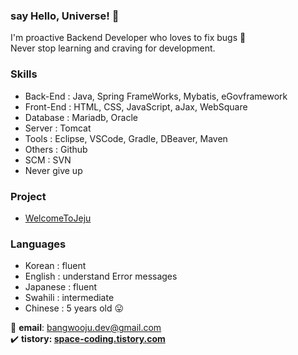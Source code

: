 ### say Hello, Universe! 👋
I'm proactive Backend Developer who loves to fix bugs 🐛<br>
Never stop learning and craving for development.<br>

### Skills
- Back-End : Java, Spring FrameWorks, Mybatis, eGovframework
- Front-End : HTML, CSS, JavaScript, aJax, WebSquare
- Database : Mariadb, Oracle
- Server : Tomcat
- Tools : Eclipse, VSCode, Gradle, DBeaver, Maven
- Others : Github
- SCM : SVN
- Never give up

### Project
- [WelcomeToJeju](https://github.com/Bangwooju/WelcomeToJeju) 

### Languages
- Korean : fluent
- English : understand Error messages
- Japanese : fluent
- Swahili : intermediate
- Chinese : 5 years old 😛


📧 **email**: bangwooju.dev@gmail.com <br>
✔️ **tistory: [space-coding.tistory.com](https://space-coding.tistory.com/)**

